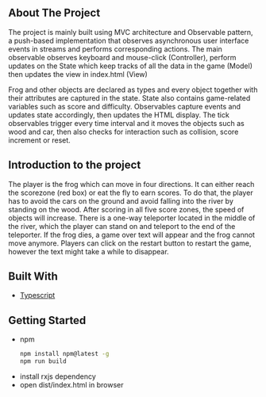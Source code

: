 ## About The Project
The project is mainly built using MVC architecture and Observable pattern, a push-based
implementation that observes asynchronous user interface events in streams and performs
corresponding actions. The main observable observes keyboard and mouse-click
(Controller), perform updates on the State which keep tracks of all the data in the game
(Model) then updates the view in index.html (View)

Frog and other objects are declared as types and every object together with their attributes
are captured in the state. State also contains game-related variables such as score and
difficulty. Observables capture events and updates state accordingly, then updates the HTML
display. The tick observables trigger every time interval and it moves the objects such as
wood and car, then also checks for interaction such as collision, score increment or reset.

## Introduction to the project
The player is the frog which can move in four directions. It can either reach the scorezone
(red box) or eat the fly to earn scores. To do that, the player has to avoid the cars on the
ground and avoid falling into the river by standing on the wood. After scoring in all five score
zones, the speed of objects will increase. There is a one-way teleporter located in the
middle of the river, which the player can stand on and teleport to the end of the teleporter. If
the frog dies, a game over text will appear and the frog cannot move anymore. Players can
click on the restart button to restart the game, however the text might take a while to
disappear.

## Built With
* [Typescript][ts-url]

[ts-url]: https://www.typescriptlang.org/

## Getting Started
* npm
  ```sh
  npm install npm@latest -g
  npm run build
  ```
* install rxjs dependency
* open dist/index.html in browser
